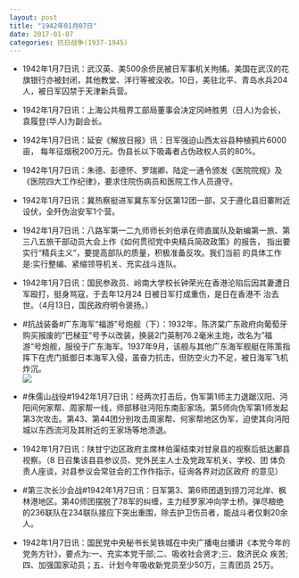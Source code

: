 ```yaml
---
layout: post
title: "1942年01月07日"
date: 2017-01-07
categories: 抗日战争(1937-1945)
---
```


<meta name="referrer" content="no-referrer" />

- 1942年1月7日讯：武汉英、美500余侨民被日军事机关拘捕。美国在武汉的花 旗银行亦被封闭，其他教堂、洋行等被没收。10日，美驻北平、青岛水兵204人，被日军囚禁于天津新兵营。 

- 1942年1月7日讯：上海公共租界工部局董事会决定冈峙胜男（日人)为会长，袁履登(华人)为副会长。 

- 1942年1月7日讯：延安《解放日报》讯：日军强迫山西太谷县种植鸦片6000亩， 每年征烟税200万元。伪县长以下吸毒者占伪政权人员的80%。 

- 1942年1月7日讯：朱德、彭德怀、罗瑞卿、陆定一通令颁发《医院院规》及《医院四大工作纪律》，要求住院伤病员和医院工作人员遵守。 

- 1942年1月7日讯：冀热察挺进军冀东军分区第12团一部，又于遵化县旧寨附近设伏，全歼伪治安军1个营。 

- 1942年1月7日讯：八路军第一二九师师长刘伯承在师直属队及新编第一旅、第 三八五旅干部动员大会上作《如何贯彻党中央精兵简政政策》的报告， 指出要实行“精兵主义”，要提高部队的质量，积极准备反攻。我们当前 的具体工作是:实行整编、紧缩领导机关、充实战斗连队。 

- 1942年1月7日讯：国民参政员、岭南大学校长钟荣光在香港沦陷后因其妻遭日军殴打，挺身骂寇，于去年12月24 日被日军打成重伤，是日在香港不 治去世。（4月13日，国民政府明令褒扬。） 

- #抗战装备#广东海军“福游”号炮舰（下）：1932年，陈济棠广东政府向葡萄牙购买报废的”巴梯亚“号予以改装，换装2门英制76.2毫米主炮，改名为”福游“号炮舰，服役于广东海军。1937年9月，该舰与其他广东海军舰艇在陈策指挥下在虎门抵御日本海军入侵，虽奋力抗击，但防空火力不足，被日海军飞机炸沉。 <br/><img src="https://ww1.sinaimg.cn/large/aca367d8jw1fbhu4524n2j20540badgi.jpg" />

- #侏儒山战役#1942年1月7日讯：经两次打击后，伪军第1师主力退踞汉阳、沔阳间何家帮、周家帮一线，师部移驻沔阳东南彭家场。第5师向伪军第1师发起第3次攻击。第43、第44团分别攻击周家帮、何家帮地区伪军，迫使其向沔阳城以东西流河及其附近的王家场等地溃退。 

- 1942年1月7日讯：陕甘宁边区政府主席林伯渠结束对甘泉县的视察后抵达鄘县 视察。（8 日召集该县县参议员、党外民主人士及党政军机关、学校、团 体负责人座谈，对县参议会常驻会的工作作指示，征询各界对边区政府 的意见） 

- #第三次长沙会战#1942年1月7日讯：日军第3、第6师团退到捞刀河北岸、枫林港地区。第40师团摆脱了78军的纠缠，主力经罗家冲向学士桥。弹尽粮绝的236联队在234联队接应下突出重围，除去护卫伤员者，能战斗者仅剩20余人。 

- 1942年1月7日讯：国民党中央秘书长吴铁城在中央广播电台播讲《本党今年的党务方针》，要点为:一、充实本党干部;二、吸收社会贤才;三、救济民众 疾苦;四、加强国家动员；五、计划今年吸收新党员至少50万，三青团员 25万。 

